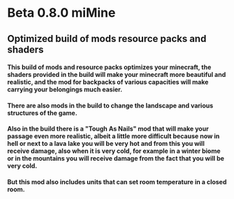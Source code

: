 # Beta 0.8.0 miMine
## Optimized build of mods resource packs and shaders

#### This build of mods and resource packs optimizes your minecraft, the shaders provided in the build will make your minecraft more beautiful and realistic, and the mod for backpacks of various capacities will make carrying your belongings much easier.
#### There are also mods in the build to change the landscape and various structures of the game.
#### Also in the build there is a "Tough As Nails" mod that will make your passage even more realistic, albeit a little more difficult because now in hell or next to a lava lake you will be very hot and from this you will receive damage, also when it is very cold, for example in a winter biome or in the mountains you will receive damage from the fact that you will be very cold.
#### But this mod also includes units that can set room temperature in a closed room.
